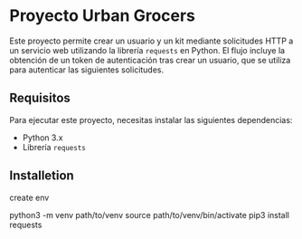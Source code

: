 # Proyecto Urban Grocers 

Este proyecto permite crear un usuario y un kit mediante solicitudes HTTP a un servicio web utilizando la librería `requests` en Python. El flujo incluye la obtención de un token de autenticación tras crear un usuario, que se utiliza para autenticar las siguientes solicitudes.

## Requisitos

Para ejecutar este proyecto, necesitas instalar las siguientes dependencias:

- Python 3.x
- Librería `requests`

## Installetion 

create env 

 python3 -m venv path/to/venv
 source path/to/venv/bin/activate
 pip3 install requests
 
